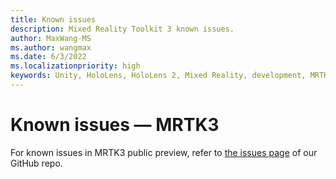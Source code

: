 ```yaml
---
title: Known issues
description: Mixed Reality Toolkit 3 known issues.
author: MaxWang-MS
ms.author: wangmax
ms.date: 6/3/2022
ms.localizationpriority: high
keywords: Unity, HoloLens, HoloLens 2, Mixed Reality, development, MRTK3, known issues
---
```


# Known issues &#8212; MRTK3

For known issues in MRTK3 public preview, refer to [the issues page](https://github.com/microsoft/MixedRealityToolkit-Unity/issues?q=is%3Aopen+is%3Aissue+label%3AMRTK3) of our GitHub repo.